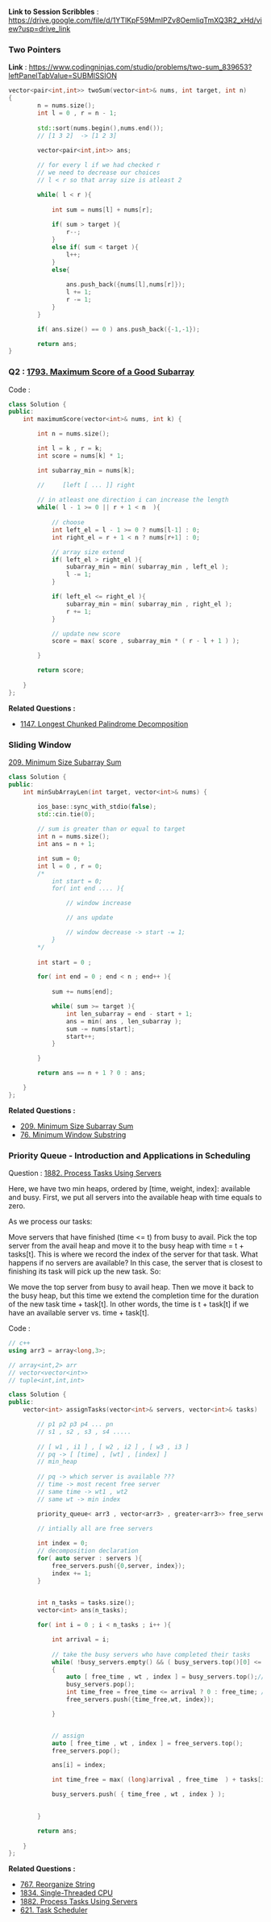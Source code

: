 
**Link to Session Scribbles** : 
https://drive.google.com/file/d/1YTlKpF59MmIPZv8OemIiqTmXQ3R2_xHd/view?usp=drive_link


### Two Pointers 

**Link** : https://www.codingninjas.com/studio/problems/two-sum_839653?leftPanelTabValue=SUBMISSION
```cpp
vector<pair<int,int>> twoSum(vector<int>& nums, int target, int n)
{
	    n = nums.size();
        int l = 0 , r = n - 1;
        
        std::sort(nums.begin(),nums.end());
        // [1 3 2]  -> [1 2 3]
        
        vector<pair<int,int>> ans;

        // for every l if we had checked r 
        // we need to decrease our choices 
        // l < r so that array size is atleast 2

        while( l < r ){
            
            int sum = nums[l] + nums[r];
            
            if( sum > target ){
                r--;
            }
            else if( sum < target ){
                l++;
            }
            else{
				
                ans.push_back({nums[l],nums[r]});
                l += 1;
				r -= 1;
            }
        }

        if( ans.size() == 0 ) ans.push_back({-1,-1});

        return ans;
}
```
### Q2 : [1793. Maximum Score of a Good Subarray](https://leetcode.com/problems/maximum-score-of-a-good-subarray/)
Code :
```cpp
class Solution {
public:
    int maximumScore(vector<int>& nums, int k) {

        int n = nums.size();

        int l = k , r = k;
        int score = nums[k] * 1;

        int subarray_min = nums[k];

        //     [left [ ... ]] right
        
        // in atleast one direction i can increase the length
        while( l - 1 >= 0 || r + 1 < n  ){
            
            // choose
            int left_el = l - 1 >= 0 ? nums[l-1] : 0;
            int right_el = r + 1 < n ? nums[r+1] : 0;

            // array size extend
            if( left_el > right_el ){
                subarray_min = min( subarray_min , left_el );
                l -= 1;
            }

            if( left_el <= right_el ){
                subarray_min = min( subarray_min , right_el );
                r += 1;
            }

            // update new score
            score = max( score , subarray_min * ( r - l + 1 ) );

        } 

        return score;
        
    }
};
```

**Related Questions :**
- [1147. Longest Chunked Palindrome Decomposition](https://leetcode.com/problems/longest-chunked-palindrome-decomposition/)


### Sliding Window
[209. Minimum Size Subarray Sum](https://leetcode.com/problems/minimum-size-subarray-sum/)
```cpp
class Solution {
public:
    int minSubArrayLen(int target, vector<int>& nums) {

        ios_base::sync_with_stdio(false);
        std::cin.tie(0);
        
        // sum is greater than or equal to target
        int n = nums.size();
        int ans = n + 1;

        int sum = 0;
        int l = 0 , r = 0;
        /*
            int start = 0;
            for( int end .... ){

                // window increase 

                // ans update 

                // window decrease -> start -= 1;
            }
        */
        
        int start = 0 ;

        for( int end = 0 ; end < n ; end++ ){
            
            sum += nums[end];

            while( sum >= target ){
                int len_subarray = end - start + 1;
                ans = min( ans , len_subarray );
                sum -= nums[start];
                start++;
            }

        }

        return ans == n + 1 ? 0 : ans;

    }
};
```


**Related Questions :**
- [209. Minimum Size Subarray Sum](https://leetcode.com/problems/minimum-size-subarray-sum/)
- [76. Minimum Window Substring](https://leetcode.com/problems/minimum-window-substring/)




### Priority Queue - Introduction and Applications in Scheduling

Question : [1882. Process Tasks Using Servers](https://leetcode.com/problems/process-tasks-using-servers/)

Here, we have two min heaps, ordered by [time, weight, index]: available and busy. First, we put all servers into the available heap with time equals to zero.

As we process our tasks:

Move servers that have finished (time <= t) from busy to avail.
Pick the top server from the avail heap and move it to the busy heap with time = t + tasks[t].
This is where we record the index of the server for that task.
What happens if no servers are available? In this case, the server that is closest to finishing its task will pick up the new task. So:

We move the top server from busy to avail heap.
Then we move it back to the busy heap, but this time we extend the completion time for the duration of the new task time + task[t].
In other words, the time is t + task[t] if we have an available server vs. time + task[t].


Code : 
```cpp
// c++
using arr3 = array<long,3>;

// array<int,2> arr
// vector<vector<int>> 
// tuple<int,int,int> 

class Solution {
public:
    vector<int> assignTasks(vector<int>& servers, vector<int>& tasks)   {

        // p1 p2 p3 p4 ... pn
        // s1 , s2 , s3 , s4 .....
        
        // [ w1 , i1 ] , [ w2 , i2 ] , [ w3 , i3 ]
        // pq -> [ [time] , [wt] , [index] ]
        // min_heap
        
        // pq -> which server is available ???
        // time -> most recent free server 
        // same time -> wt1 , wt2  
        // same wt -> min index

        priority_queue< arr3 , vector<arr3> , greater<arr3>> free_servers , busy_servers;

        // intially all are free servers
        
        int index = 0;
        // decomposition declaration
        for( auto server : servers ){
            free_servers.push({0,server, index});
            index += 1;
        }
        

        int n_tasks = tasks.size();
        vector<int> ans(n_tasks);

        for( int i = 0 ; i < n_tasks ; i++ ){

            int arrival = i;
            
            // take the busy servers who have completed their tasks
            while( !busy_servers.empty() && ( busy_servers.top()[0] <= arrival || free_servers.empty() )  )
            {
                auto [ free_time , wt , index ] = busy_servers.top();// t , w , i
                busy_servers.pop();
                int time_free = free_time <= arrival ? 0 : free_time; // now or when it becomes free
                free_servers.push({time_free,wt, index});

            }


            // assign
            auto [ free_time , wt , index ] = free_servers.top(); 
            free_servers.pop();

            ans[i] = index;

            int time_free = max( (long)arrival , free_time  ) + tasks[i];

            busy_servers.push( { time_free , wt , index } );

        
        }

        return ans;
        
    }
};
```


**Related Questions :**
- [767. Reorganize String](https://leetcode.com/problems/reorganize-string/)
- [1834. Single-Threaded CPU](https://leetcode.com/problems/single-threaded-cpu/)
- [1882. Process Tasks Using Servers](https://leetcode.com/problems/process-tasks-using-servers/)
- [621. Task Scheduler](https://leetcode.com/problems/task-scheduler/)

